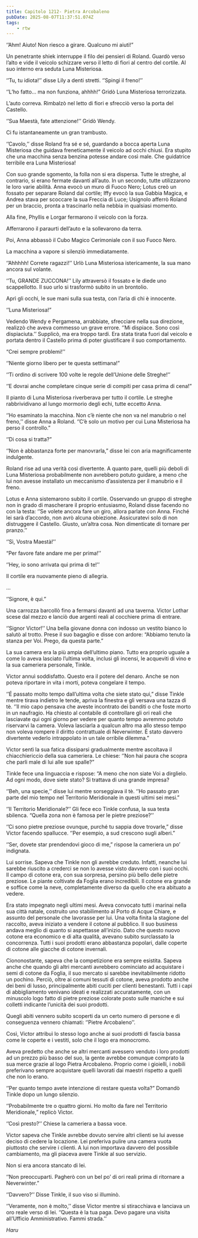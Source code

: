 ```yaml
---
title: Capitolo 1212- Pietra Arcobaleno
pubDate: 2025-08-07T11:37:51.074Z
tags:
    - rtw
---
```



‘’Ahm! Aiuto! Non riesco a girare. Qualcuno mi aiuti!”


Un penetrante shiek interruppe il filo dei pensieri di Roland. Guardò verso l’alto e vide il veicolo schizzare verso il letto di fiori al centro del cortile. Al suo interno era seduta Luna Misteriosa.


‘’Tu, tu idiota!’’ disse Lily a denti stretti. ‘’Spingi il freno!’’


‘’L’ho fatto… ma non funziona, ahhhh!” Gridò Luna Misteriosa terrorizzata.


L’auto correva. Rimbalzò nel letto di fiori e sfrecciò verso la porta del Castello.


‘’Sua Maestà, fate attenzione!’’ Gridò Wendy.


Ci fu istantaneamente un gran trambusto.


‘’Cavolo,’’ disse Roland fra sé e sé, guardando a bocca aperta Luna Misteriosa che guidava freneticamente il veicolo ad occhi chiusi. Era stupito che una macchina senza benzina potesse andare così male. Che guidatrice terribile era Luna Misteriosa!


Con suo grande sgomento, la folla non si era dispersa. Tutte le streghe, al contrario, si erano fermate davanti all’auto. In un secondo, tutte utilizzarono le loro varie abilità. Anna evocò un muro di Fuoco Nero; Lotus creò un fossato per separare Roland dal cortile; Iffy evocò la sua Gabbia Magica, e Andrea stava per scoccare la sua Freccia di Luce; Usignolo afferrò Roland per un braccio, pronta a trascinarlo nella nebbia in qualsiasi momento.


Alla fine, Phyllis e Lorgar fermarono il veicolo con la forza.


Afferrarono il paraurti dell’auto e la sollevarono da terra.


Poi, Anna abbassò il Cubo Magico Cerimoniale con il suo Fuoco Nero.


La macchina a vapore si silenziò immediatamente.


‘’Ahhhhh! Correte ragazzi!’’ Urlò Luna Misteriosa istericamente, la sua mano ancora sul volante.


‘’Tu, GRANDE ZUCCONA!’’ Lily attraversò il fossato e le diede uno scappellotto. Il suo urlo si trasformò subito in un brontolio.


Aprì gli occhi, le sue mani sulla sua testa, con l’aria di chi è innocente.


‘’Luna Misteriosa!”


Vedendo Wendy e Pergamena, arrabbiate, sfrecciare nella sua direzione, realizzò che aveva commesso un grave errore. ‘’Mi dispiace. Sono così dispiaciuta.’’ Supplicò, ma era troppo tardi. Era stata tirata fuori dal veicolo e portata dentro il Castello prima di poter giustificare il suo comportamento.


“Crei sempre problemi!’’


‘’Niente giorno libero per te questa settimana!”


‘’Ti ordino di scrivere 100 volte le regole dell’Unione delle Streghe!’’


‘’E dovrai anche completare cinque serie di compiti per casa prima di cena!”


Il pianto di Luna Misteriosa riverberava per tutto il cortile. Le streghe rabbrividivano al lungo mormorio degli echi, tutte eccetto Anna.


‘’Ho esaminato la macchina. Non c’è niente che non va nel manubrio o nel freno,’’ disse Anna a Roland. ‘’C’è solo un motivo per cui Luna Misteriosa ha perso il controllo.”


‘’Di cosa si tratta?”


‘’Non è abbastanza forte per manovrarla,” disse lei con aria magnificamente indulgente.


Roland rise ad una verità così divertente. A quanto pare, quelli più deboli di Luna Misteriosa probabilmente non avrebbero potuto guidare, a meno che lui non avesse installato un meccanismo d’assistenza per il manubrio e il freno.


Lotus e Anna sistemarono subito il cortile. Osservando un gruppo di streghe non in grado di mascherare il proprio entusiasmo, Roland disse facendo no con la testa: ‘’Se volete ancora fare un giro, allora parlate con Anna. Finché lei sarà d’accordo, non avrò alcuna obiezione. Assicuratevi solo di non distruggere il Castello. Giusto, un’altra cosa. Non dimenticate di tornare per pranzo.’’


‘’Sì, Vostra Maestà!’’


“Per favore fate andare me per prima!’’


‘’Hey, io sono arrivata qui prima di te!’’


Il cortile era nuovamente pieno di allegria.


...


‘’Signore, è qui.”


Una carrozza barcollò fino a fermarsi davanti ad una taverna. Victor Lothar scese dal mezzo e lanciò due argenti reali al cocchiere prima di entrare.


‘’Signor Victor!’’ Una bella giovane donna con indosso un vestito bianco lo salutò al trotto. Prese il suo bagaglio e disse con ardore: “Abbiamo tenuto la stanza per Voi. Prego, da questa parte.”


La sua camera era la più ampia dell’ultimo piano. Tutto era proprio uguale a come lo aveva lasciato l’ultima volta, inclusi gli incensi, le acqueviti di vino e la sua cameriera personale, Tinkle.


Victor annuì soddisfatto. Questo era il potere del denaro. Anche se non poteva riportare in vita i morti, poteva congelare il tempo.


‘’É passato molto tempo dall’ultima volta che siete stato qui,” disse Tinkle mentre tirava indietro le tende, apriva la finestra e gli versava una tazza di tè. ‘’Il mio capo pensava che aveste incontrato dei banditi o che foste morto in un naufragio. Ha chiesto al contabile di controllare gli ori reali che lasciavate qui ogni giorno per vedere per quanto tempo avremmo potuto riservarvi la camera. Voleva lasciarla a qualcun altro ma allo stesso tempo non voleva rompere il diritto contrattuale di Neverwinter. È stato davvero divertente vederlo intrappolato in un tale orribile dilemma.”


Victor sentì la sua fatica dissiparsi gradualmente mentre ascoltava il chiacchiericcio della sua cameriera. Le chiese: ‘’Non hai paura che scopra che parli male di lui alle sue spalle?”


Tinkle fece una linguaccia e rispose: “A meno che non siate Voi a dirglielo. Ad ogni modo, dove siete stato? Si trattava di una grande impresa?


‘’Beh, una specie,’’ disse lui mentre sorseggiava il tè. ‘’Ho passato gran parte del mio tempo nel Territorio Meridionale in questi ultimi sei mesi.”


‘’Il Territorio Meridionale?’’ Gli fece eco Tinkle confusa, la sua testa sbilenca. “Quella zona non è famosa per le pietre preziose?’’


‘’Ci sono pietre preziose ovunque, purché tu sappia dove trovarle,” disse Victor facendo spallucce. ‘’Per esempio, a sud crescono sugli alberi.”


‘’Ser, dovete star prendendovi gioco di me,” rispose la cameriera un po’ indignata.


Lui sorrise. Sapeva che Tinkle non gli avrebbe creduto. Infatti, neanche lui sarebbe riuscito a crederci se non lo avesse visto davvero con i suoi occhi. Il campo di cotone era, con sua sorpresa, persino più bello delle pietre preziose. Le piante coltivate da Foglia erano incredibili. Il cotone era grande e soffice come la neve, completamente diverso da quello che era abituato a vedere.


Era stato impegnato negli ultimi mesi. Aveva convocato tutti i marinai nella sua città natale, costruito uno stabilimento al Porto di Acque Chiare, e assunto del personale che lavorasse per lui. Una volta finita la stagione del raccolto, aveva iniziato a vendere il cotone al pubblico. Il suo business andava meglio di quanto si aspettasse all’inizio. Dato che questo nuovo cotone era economico e di alta qualità, avevano subito surclassato la concorrenza. Tutti i suoi prodotti erano abbastanza popolari, dalle coperte di cotone alle giacche di cotone invernali.


Ciononostante, sapeva che la competizione era sempre esistita. Sapeva anche che quando gli altri mercanti avrebbero cominciato ad acquistare i semi di cotone da Foglia, il suo mercato si sarebbe inevitabilmente ridotto un pochino. Perciò, oltre ai comuni tessuti di cotone, aveva prodotto anche dei beni di lusso, principalmente abiti cuciti per clienti benestanti. Tutti i capi di abbigliamento venivano ideati e realizzati accuratamente, con un minuscolo logo fatto di pietre preziose colorate posto sulle maniche e sui colletti indicante l’unicità dei suoi prodotti.


Quegli abiti vennero subito scoperti da un certo numero di persone e di conseguenza vennero chiamati: ‘’Pietre Arcobaleno’’.


Così, Victor attribuì lo stesso logo anche ai suoi prodotti di fascia bassa come le coperte e i vestiti, solo che il logo era monocromo.


Aveva predetto che anche se altri mercanti avessero venduto i loro prodotti ad un prezzo più basso del suo, la gente avrebbe comunque comprato la sua merce grazie al logo Pietra Arcobaleno. Proprio come i gioielli, i nobili preferivano sempre acquistare quelli lavorati dai maestri rispetto a quelli che non lo erano.


‘’Per quanto tempo avete intenzione di restare questa volta?” Domandò Tinkle dopo un lungo silenzio.


‘’Probabilmente tre o quattro giorni. Ho molto da fare nel Territorio Meridionale,” replicò Victor.


‘’Così presto?’’ Chiese la cameriera a bassa voce.


Victor sapeva che Tinkle avrebbe dovuto servire altri clienti se lui avesse deciso di cedere la locazione. Lei preferiva pulire una camera vuota piuttosto che servire i clienti. A lui non importava davvero del possibile cambiamento, ma gli piaceva avere Tinkle al suo servizio.


Non si era ancora stancato di lei.


‘’Non preoccuparti. Pagherò con un bel po’ di ori reali prima di ritornare a Neverwinter.”


‘’Davvero?’’ Disse Tinkle, il suo viso si illuminò.


‘’Veramente, non è molto,’’ disse Victor mentre si stiracchiava e lanciava un oro reale verso di lei. ‘’Questa è la tua paga. Devo pagare una visita all’Ufficio Amministrativo. Fammi strada.’’


<em>Haru</em>
                                


                                



